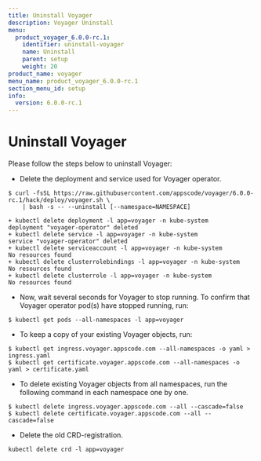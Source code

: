 ```yaml
---
title: Uninstall Voyager
description: Voyager Uninstall
menu:
  product_voyager_6.0.0-rc.1:
    identifier: uninstall-voyager
    name: Uninstall
    parent: setup
    weight: 20
product_name: voyager
menu_name: product_voyager_6.0.0-rc.1
section_menu_id: setup
info:
  version: 6.0.0-rc.1
---
```


# Uninstall Voyager

Please follow the steps below to uninstall Voyager:

- Delete the deployment and service used for Voyager operator.

```console
$ curl -fsSL https://raw.githubusercontent.com/appscode/voyager/6.0.0-rc.1/hack/deploy/voyager.sh \
    | bash -s -- --uninstall [--namespace=NAMESPACE]

+ kubectl delete deployment -l app=voyager -n kube-system
deployment "voyager-operator" deleted
+ kubectl delete service -l app=voyager -n kube-system
service "voyager-operator" deleted
+ kubectl delete serviceaccount -l app=voyager -n kube-system
No resources found
+ kubectl delete clusterrolebindings -l app=voyager -n kube-system
No resources found
+ kubectl delete clusterrole -l app=voyager -n kube-system
No resources found
```

- Now, wait several seconds for Voyager to stop running. To confirm that Voyager operator pod(s) have stopped running, run:

```console
$ kubectl get pods --all-namespaces -l app=voyager
```

- To keep a copy of your existing Voyager objects, run:

```console
$ kubectl get ingress.voyager.appscode.com --all-namespaces -o yaml > ingress.yaml
$ kubectl get certificate.voyager.appscode.com --all-namespaces -o yaml > certificate.yaml
```

- To delete existing Voyager objects from all namespaces, run the following command in each namespace one by one.

```console
$ kubectl delete ingress.voyager.appscode.com --all --cascade=false
$ kubectl delete certificate.voyager.appscode.com --all --cascade=false
```

- Delete the old CRD-registration.

```console
kubectl delete crd -l app=voyager
```
